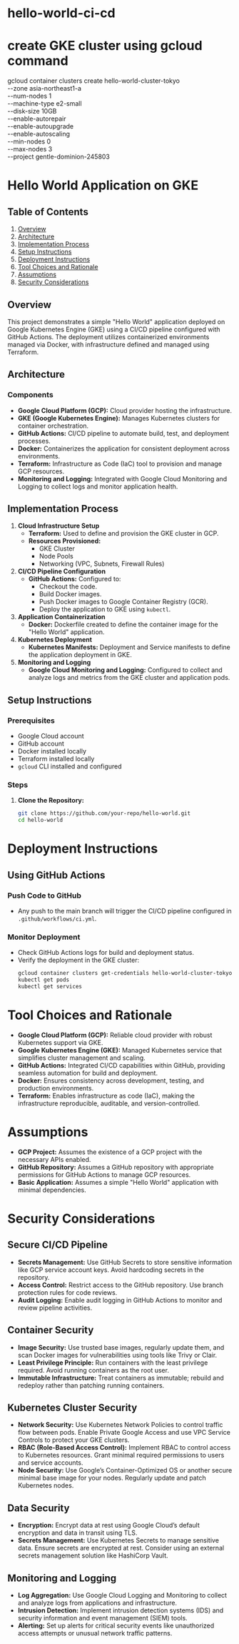 # hello-world-ci-cd

# create GKE cluster using gcloud command
gcloud container clusters create hello-world-cluster-tokyo \
  --zone asia-northeast1-a \
  --num-nodes 1 \
  --machine-type e2-small \
  --disk-size 10GB \
  --enable-autorepair \
  --enable-autoupgrade \
  --enable-autoscaling \
  --min-nodes 0 \
  --max-nodes 3 \
  --project gentle-dominion-245803



# Hello World Application on GKE

## Table of Contents
1. [Overview](#overview)
2. [Architecture](#architecture)
3. [Implementation Process](#implementation-process)
4. [Setup Instructions](#setup-instructions)
5. [Deployment Instructions](#deployment-instructions)
6. [Tool Choices and Rationale](#tool-choices-and-rationale)
7. [Assumptions](#assumptions)
8. [Security Considerations](#security-considerations)

## Overview
This project demonstrates a simple "Hello World" application deployed on Google Kubernetes Engine (GKE) using a CI/CD pipeline configured with GitHub Actions. The deployment utilizes containerized environments managed via Docker, with infrastructure defined and managed using Terraform.

## Architecture
### Components
- **Google Cloud Platform (GCP):** Cloud provider hosting the infrastructure.
- **GKE (Google Kubernetes Engine):** Manages Kubernetes clusters for container orchestration.
- **GitHub Actions:** CI/CD pipeline to automate build, test, and deployment processes.
- **Docker:** Containerizes the application for consistent deployment across environments.
- **Terraform:** Infrastructure as Code (IaC) tool to provision and manage GCP resources.
- **Monitoring and Logging:** Integrated with Google Cloud Monitoring and Logging to collect logs and monitor application health.

## Implementation Process
1. **Cloud Infrastructure Setup**
   - **Terraform:** Used to define and provision the GKE cluster in GCP.
   - **Resources Provisioned:**
     - GKE Cluster
     - Node Pools
     - Networking (VPC, Subnets, Firewall Rules)
2. **CI/CD Pipeline Configuration**
   - **GitHub Actions:** Configured to:
     - Checkout the code.
     - Build Docker images.
     - Push Docker images to Google Container Registry (GCR).
     - Deploy the application to GKE using `kubectl`.
3. **Application Containerization**
   - **Docker:** Dockerfile created to define the container image for the "Hello World" application.
4. **Kubernetes Deployment**
   - **Kubernetes Manifests:** Deployment and Service manifests to define the application deployment in GKE.
5. **Monitoring and Logging**
   - **Google Cloud Monitoring and Logging:** Configured to collect and analyze logs and metrics from the GKE cluster and application pods.

## Setup Instructions
### Prerequisites
- Google Cloud account
- GitHub account
- Docker installed locally
- Terraform installed locally
- `gcloud` CLI installed and configured

### Steps
1. **Clone the Repository:**
   ```sh
   git clone https://github.com/your-repo/hello-world.git
   cd hello-world

# Deployment Instructions
## Using GitHub Actions

### Push Code to GitHub
- Any push to the main branch will trigger the CI/CD pipeline configured in `.github/workflows/ci.yml`.

### Monitor Deployment
- Check GitHub Actions logs for build and deployment status.
- Verify the deployment in the GKE cluster:
  ```sh
  gcloud container clusters get-credentials hello-world-cluster-tokyo --zone asia-northeast1-a --project your-gcp-project-id
  kubectl get pods
  kubectl get services

# Tool Choices and Rationale

- **Google Cloud Platform (GCP):** Reliable cloud provider with robust Kubernetes support via GKE.
- **Google Kubernetes Engine (GKE):** Managed Kubernetes service that simplifies cluster management and scaling.
- **GitHub Actions:** Integrated CI/CD capabilities within GitHub, providing seamless automation for build and deployment.
- **Docker:** Ensures consistency across development, testing, and production environments.
- **Terraform:** Enables infrastructure as code (IaC), making the infrastructure reproducible, auditable, and version-controlled.

# Assumptions

- **GCP Project:** Assumes the existence of a GCP project with the necessary APIs enabled.
- **GitHub Repository:** Assumes a GitHub repository with appropriate permissions for GitHub Actions to manage GCP resources.
- **Basic Application:** Assumes a simple "Hello World" application with minimal dependencies.

# Security Considerations

## Secure CI/CD Pipeline
- **Secrets Management:** Use GitHub Secrets to store sensitive information like GCP service account keys. Avoid hardcoding secrets in the repository.
- **Access Control:** Restrict access to the GitHub repository. Use branch protection rules for code reviews.
- **Audit Logging:** Enable audit logging in GitHub Actions to monitor and review pipeline activities.

## Container Security
- **Image Security:** Use trusted base images, regularly update them, and scan Docker images for vulnerabilities using tools like Trivy or Clair.
- **Least Privilege Principle:** Run containers with the least privilege required. Avoid running containers as the root user.
- **Immutable Infrastructure:** Treat containers as immutable; rebuild and redeploy rather than patching running containers.

## Kubernetes Cluster Security
- **Network Security:** Use Kubernetes Network Policies to control traffic flow between pods. Enable Private Google Access and use VPC Service Controls to protect your GKE clusters.
- **RBAC (Role-Based Access Control):** Implement RBAC to control access to Kubernetes resources. Grant minimal required permissions to users and service accounts.
- **Node Security:** Use Google’s Container-Optimized OS or another secure minimal base image for your nodes. Regularly update and patch Kubernetes nodes.

## Data Security
- **Encryption:** Encrypt data at rest using Google Cloud’s default encryption and data in transit using TLS.
- **Secrets Management:** Use Kubernetes Secrets to manage sensitive data. Ensure secrets are encrypted at rest. Consider using an external secrets management solution like HashiCorp Vault.

## Monitoring and Logging
- **Log Aggregation:** Use Google Cloud Logging and Monitoring to collect and analyze logs from applications and infrastructure.
- **Intrusion Detection:** Implement intrusion detection systems (IDS) and security information and event management (SIEM) tools.
- **Alerting:** Set up alerts for critical security events like unauthorized access attempts or unusual network traffic patterns.
